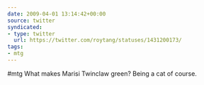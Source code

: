 ```yaml
---
date: 2009-04-01 13:14:42+00:00
source: twitter
syndicated:
- type: twitter
  url: https://twitter.com/roytang/statuses/1431200173/
tags:
- mtg
---
```


#mtg What makes Marisi Twinclaw green? Being a cat of course.